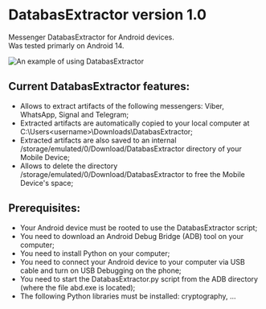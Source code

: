 # DatabasExtractor version 1.0
Messenger DatabasExtractor for Android devices.\
Was tested primarly on Android 14.

![An example of using DatabasExtractor](https://github.com/user-attachments/assets/891ab671-9f63-43a8-938b-e4aa3872d905)

## Current DatabasExtractor features:
- Allows to extract artifacts of the following messengers: Viber, WhatsApp, Signal and Telegram;
- Extracted artifacts are automatically copied to your local computer at C:\Users\<username>\Downloads\DatabasExtractor;
- Extracted artifacts are also saved to an internal /storage/emulated/0/Download/DatabasExtractor directory of your Mobile Device;
- Allows to delete the directory /storage/emulated/0/Download/DatabasExtractor to free the Mobile Device's space;


## Prerequisites:
- Your Android device must be rooted to use the DatabasExtractor script;
- You need to download an Android Debug Bridge (ADB) tool on your computer;
- You need to install Python on your computer;
- You need to connect your Android device to your computer via USB cable and turn on USB Debugging on the phone;
- You need to start the DatabasExtractor.py script from the ADB directory (where the file abd.exe is located);
- The following Python libraries must be installed: cryptography, ...
